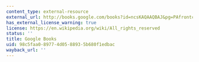 ```yaml
---
content_type: external-resource
external_url: http://books.google.com/books?id=ncsKAQAAQBAJ&pg=PAfrontcover
has_external_license_warning: true
license: https://en.wikipedia.org/wiki/All_rights_reserved
status: ''
title: Google Books
uid: 98c5faa0-8977-4d05-8893-5b680f1edbac
wayback_url: ''
---
```

